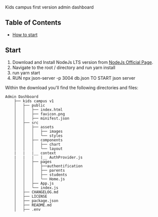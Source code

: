 
Kids campus first version 
admin dashboard

## Table of Contents

- [How to start](#start)


## Start



1. Download and Install NodeJs LTS version from [NodeJs Official Page](https://nodejs.org/en/download/).
2. Navigate to the root / directory and run yarn install 
3. run yarn start
4. RUN  npx  json-server -p 3004 db.json TO START json server

Within the download you'll find the following directories and files:

```
Admin Dashboard
    ├── kids campus v1
    │   ├── public
    │   │   ├── index.html
    │   │   ├── favicon.png
    │   │   ├── minifest.json
    │   ├── src
    │   │   ├── assets
    │   │   │   ├── images
    │   │   │   └── styles
    │   │   ├── components
    │   │   │   ├── chart
    │   │   │   └── layout
    |   |   |__ context
    |   |   |   |__ AuthProvider.js
    │   │   ├── pages
    │   │   │   ├──authentification
    │   │   │   ├── parents
    │   │   │   ├── students
    │   │   │   └── Home.js
    │   │   ├── App.js
    │   │   └── index.js
    │   ├── CHANGELOG.md
    │   ├── LICENSE
    │   ├── package.json
    │   ├── README.md
    │   ├── .env
```

